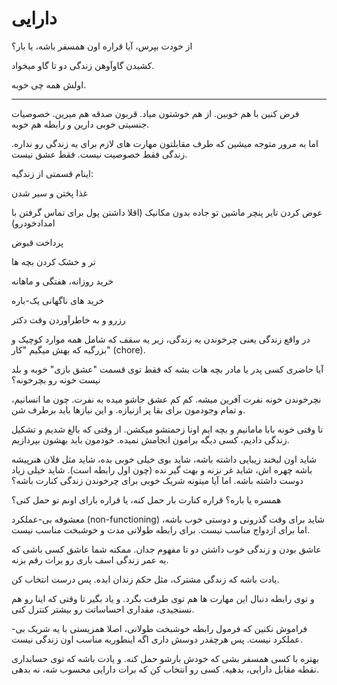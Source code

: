﻿<h1>دارایی</h1>

<p>از خودت بپرس، آیا قراره اون همسفر باشه، یا بار؟</p>
<p>کشیدن گاوآوهن زندگی دو تا گاو میخواد.</p>
<p>اولش همه چی خوبه.</p>
<hr />
<p>فرض کنین با هم خوبین. از هم خوشتون میاد. قربون صدقه هم میرین. خصوصیات جنسیتی خوبی دارین و رابطه هم خوبه.</p>
<p>اما به مرور متوجه میشین که طرف مقابلتون مهارت های لازم برای یه زندگی رو نداره. زندگی فقط خصوصیت نیست. فقط عشق نیست.</p>
<p>اینام قسمتی از زندگیه:</p>
<p>غذا پختن و سیر شدن</p>
<p>عوض کردن تایر پنچر ماشین تو جاده بدون مکانیک (اقلا داشتن پول برای تماس گرفتن با امدادخودرو)</p>
<p>پرداخت قبوض</p>
<p>تر و خشک کردن بچه ها</p>
<p>خرید روزانه، هفتگی و ماهانه</p>
<p>خرید های ناگهانی یک-باره</p>
<p>رزرو و به خاطرآوردن وقت دکتر</p>
<p>در واقع زندگی یعنی چرخوندن یه زندگی، زیر یه سقف که شامل همه موارد کوچیک و بزرگیه که بهش  میگیم "کار" (chore).</p>
<p>آیا حاضری کسی پدر یا مادر بچه هات بشه که فقط توی قسمت "عشق بازی" خوبه و بلد نیست خونه رو بچرخونه؟</p>
<p>نچرخوندن خونه نفرت آفرین میشه. کم کم عشق جاشو میده به نفرت. چون ما انسانیم، و تمام وجودمون برای بقا پر ازنیازه. و این نیازها باید برطرف شن.</p>
<p>تا وقتی خونه بابا مامانیم و بچه ایم اونا زحمتشو میکشن. از وقتی که بالغ شدیم و تشکیل زندگی دادیم، کسی دیگه برامون انجامش نمیده. خودمون باید بهشون بپردازیم.</p>
<p>شاید اون لبخند زیبایی داشته باشه، شاید بوی خیلی خوبی بده، شاید مثل فلان هنرپیشه باشه چهره اش، شاید غر نزنه و بهت گیر نده (چون اول رابطه است). شاید خیلی زیاد دوست داشته باشه. اما آیا میتونه شریک خوبی برای چرخوندن زندگی کنارت باشه؟</p>
<p>همسره یا باره؟ قراره کنارت بار حمل کنه، یا قراره بارای اونم تو حمل کنی؟</p>
<p>معشوقه بی-عملکرد (non-functioning) شاید برای وقت گذرونی و دوستی خوب باشه، اما برای ازدواج مناسب نیست. برای رابطه طولانی مدت و خوشبخت مناسب نیست.</p>
<p>عاشق بودن و زندگی خوب داشتن دو تا مفهوم جدان. ممکنه شما عاشق کسی باشی که یه عمر زندگی اسف باری رو برات رقم بزنه.</p>
<p>یادت باشه که زندگی مشترک، مثل حکم زندان ابده. پس درست انتخاب کن.</p>
<p>و توی رابطه دنبال این مهارت ها هم توی طرفت بگرد. و یاد بگیر تا وقتی که اینا رو هم نسنجیدی، مقداری احساساتت رو بیشتر کنترل کنی.</p>
<p>فراموش نکنین که فرمول رابطه خوشبخت طولانی، اصلا همزیستی با یه شریک بی-عملکرد نیست. پس هرچقدر دوسش داری اگه اینطوریه مناسب اون زندگی نیست.</p>
<p>بهتره با کسی همسفر بشی که خودش بارشو حمل کنه. و یادت باشه که توی حسابداری نقطه مقابل دارایی، بدهیه. کسی رو انتخاب کن که برات دارایی محسوب شه، نه بدهی.</p>